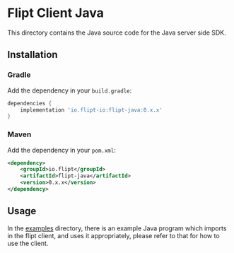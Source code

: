 # Flipt Client Java

This directory contains the Java source code for the Java server side SDK.

## Installation

### Gradle

Add the dependency in your `build.gradle`:

```groovy
dependencies {
    implementation 'io.flipt-io:flipt-java:0.x.x'
}
```

### Maven

Add the dependency in your `pom.xml`:

```xml
<dependency>
    <groupId>io.flipt</groupId>
    <artifactId>flipt-java</artifactId>
    <version>0.x.x</version>
</dependency>
```

## Usage

In the [examples](./examples) directory, there is an example Java program which imports in the flipt client, and uses it appropriately, please refer to that for how to use the client.
